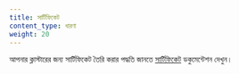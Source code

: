 ```yaml
---
title: সার্টিফিকেট
content_type: ধারণা
weight: 20
---
```


<!-- overview -->

আপনার ক্লাস্টারের জন্য সার্টিফিকেট তৈরি করার পদ্ধতি জানতে [সার্টিফিকেট](/docs/tasks/administer-cluster/certificates/) ডকুমেন্টেশন দেখুন।
